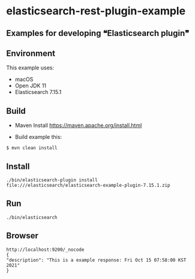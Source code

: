 # elasticsearch-rest-plugin-example
## Examples for developing ❝Elasticsearch plugin❞

## Environment

This example uses:
* macOS
* Open JDK 11
* Elasticsearch 7.15.1

## Build

* Maven Install
https://maven.apache.org/install.html

* Build example this:
```
$ mvn clean install
```

## Install
```
./bin/elasticsearch-plugin install file:///elasticsearch/elasticsearch-example-plugin-7.15.1.zip
```

## Run
```
./bin/elasticsearch
```

## Browser
```
http://localhost:9200/_nocode
{
"description": "This is a example response: Fri Oct 15 07:58:00 KST 2021"
}
```
